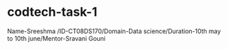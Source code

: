 # codtech-task-1
Name-Sreeshma /ID-CT08DS170/Domain-Data science/Duration-10th may to 10th june/Mentor-Sravani Gouni
